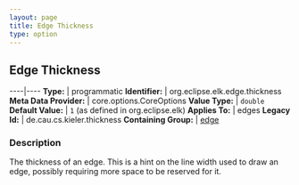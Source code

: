 ```yaml
---
layout: page
title: Edge Thickness
type: option
---
```

## Edge Thickness

----|----
**Type:** | programmatic
**Identifier:** | org.eclipse.elk.edge.thickness
**Meta Data Provider:** | core.options.CoreOptions
**Value Type:** | `double`
**Default Value:** | `1` (as defined in org.eclipse.elk)
**Applies To:** | edges
**Legacy Id:** | de.cau.cs.kieler.thickness
**Containing Group:** | [edge](org-eclipse-elk-edge)

### Description

The thickness of an edge. This is a hint on the line width used to draw an edge, possibly requiring more space to be reserved for it.
